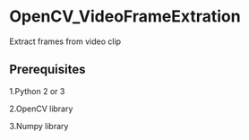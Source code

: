 # OpenCV_VideoFrameExtration
Extract frames from video clip
## Prerequisites 
1.Python 2 or 3

2.OpenCV library

3.Numpy library
